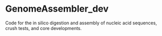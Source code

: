 # GenomeAssembler_dev
Code for the in silico digestion and assembly of nucleic acid sequences, crush tests, and core developments.
